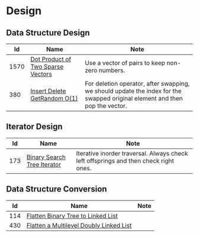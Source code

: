 # Design

## Data Structure Design
| Id      | Name                                        | Note               |
|---------|---------------------------------------------|--------------------|
| 1570     |  <a href="https://github.com/ZSShen/Hacking-Tech-Interview/blob/main/AlgorithmDesign/src/1570_Dot_Product_of_Two_Sparse_Vectors.cpp" target="_blank">Dot Product of Two Sparse Vectors</a>| Use a vector of pairs to keep non-zero numbers. |
| 380     |  <a href="https://github.com/ZSShen/Hacking-Tech-Interview/blob/main/AlgorithmDesign/src/380_Insert_Delete_GetRandom_O(1).cpp" target="_blank">Insert Delete GetRandom O(1)</a> | For deletion operator, after swapping, we should update the index for the swapped original element and then pop the vector. |


## Iterator Design
| Id      | Name                                        | Note               |
|---------|---------------------------------------------|--------------------|
| 173     |  <a href="https://github.com/ZSShen/Hacking-Tech-Interview/blob/main/AlgorithmDesign/src/173_Binary_Search_Tree_Iterator.cpp" target="_blank">Binary Search Tree Iterator</a>| Iterative inorder traversal. Always check left offsprings and then check right ones. |


## Data Structure Conversion
| Id      | Name                                        | Note               |
|---------|---------------------------------------------|--------------------|
| 114     |  <a href="https://github.com/ZSShen/Hacking-Tech-Interview/blob/main/AlgorithmDesign/src/114_Flatten_Binary_Tree_to_Linked_List.cpp" target="_blank">Flatten Binary Tree to Linked List</a>|  |
| 430     |  <a href="https://github.com/ZSShen/Hacking-Tech-Interview/blob/main/AlgorithmDesign/src/430_Flatten_a_Multilevel_Doubly_Linked_List.cpp" target="_blank">Flatten a Multilevel Doubly Linked List</a>|  |
